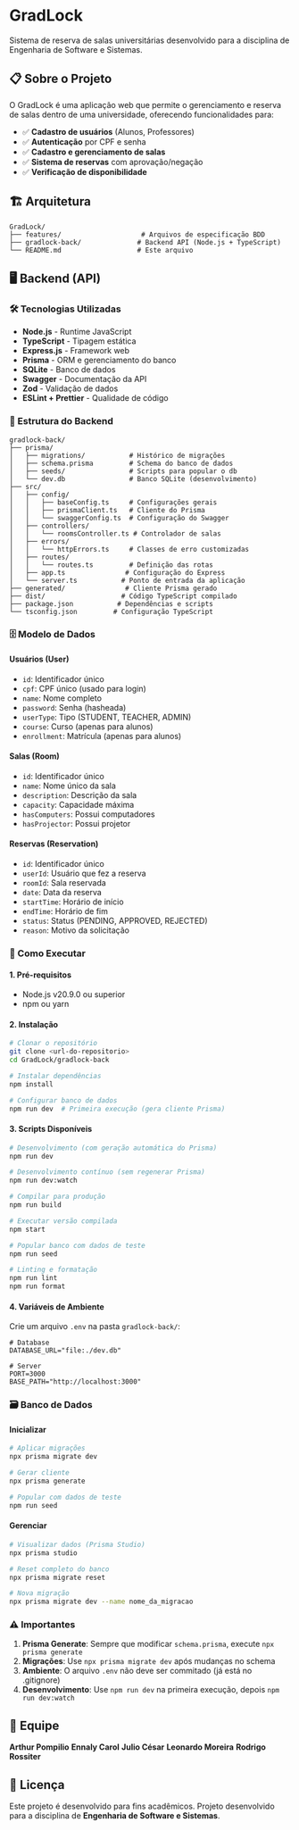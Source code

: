 # GradLock

Sistema de reserva de salas universitárias desenvolvido para a disciplina de Engenharia de Software e Sistemas.

## 📋 Sobre o Projeto

O GradLock é uma aplicação web que permite o gerenciamento e reserva de salas dentro de uma universidade, oferecendo funcionalidades para:

- ✅ **Cadastro de usuários** (Alunos, Professores)
- ✅ **Autenticação** por CPF e senha
- ✅ **Cadastro e gerenciamento de salas**
- ✅ **Sistema de reservas** com aprovação/negação
- ✅ **Verificação de disponibilidade**

## 🏗️ Arquitetura

```
GradLock/
├── features/                    # Arquivos de especificação BDD
├── gradlock-back/              # Backend API (Node.js + TypeScript)
└── README.md                   # Este arquivo
```

## 🖥️ Backend (API)

### 🛠️ Tecnologias Utilizadas

- **Node.js** - Runtime JavaScript
- **TypeScript** - Tipagem estática
- **Express.js** - Framework web
- **Prisma** - ORM e gerenciamento do banco
- **SQLite** - Banco de dados
- **Swagger** - Documentação da API
- **Zod** - Validação de dados
- **ESLint + Prettier** - Qualidade de código

### 📁 Estrutura do Backend

```
gradlock-back/
├── prisma/
│   ├── migrations/           # Histórico de migrações
│   ├── schema.prisma         # Schema do banco de dados
│   ├── seeds/                # Scripts para popular o db
│   └── dev.db                # Banco SQLite (desenvolvimento)
├── src/
│   ├── config/
│   │   ├── baseConfig.ts     # Configurações gerais
│   │   ├── prismaClient.ts   # Cliente do Prisma
│   │   └── swaggerConfig.ts  # Configuração do Swagger
│   ├── controllers/
│   │   └── roomsController.ts # Controlador de salas
│   ├── errors/
│   │   └── httpErrors.ts     # Classes de erro customizadas
│   ├── routes/
│   │   └── routes.ts         # Definição das rotas
│   ├── app.ts               # Configuração do Express
│   └── server.ts           # Ponto de entrada da aplicação
├── generated/               # Cliente Prisma gerado
├── dist/                   # Código TypeScript compilado
├── package.json           # Dependências e scripts
└── tsconfig.json         # Configuração TypeScript
```

### 🗄️ Modelo de Dados

#### **Usuários (User)**
- `id`: Identificador único
- `cpf`: CPF único (usado para login)
- `name`: Nome completo
- `password`: Senha (hasheada)
- `userType`: Tipo (STUDENT, TEACHER, ADMIN)
- `course`: Curso (apenas para alunos)
- `enrollment`: Matrícula (apenas para alunos)

#### **Salas (Room)**
- `id`: Identificador único
- `name`: Nome único da sala
- `description`: Descrição da sala
- `capacity`: Capacidade máxima
- `hasComputers`: Possui computadores
- `hasProjector`: Possui projetor

#### **Reservas (Reservation)**
- `id`: Identificador único
- `userId`: Usuário que fez a reserva
- `roomId`: Sala reservada
- `date`: Data da reserva
- `startTime`: Horário de início
- `endTime`: Horário de fim
- `status`: Status (PENDING, APPROVED, REJECTED)
- `reason`: Motivo da solicitação

### 🚀 Como Executar

#### **1. Pré-requisitos**
- Node.js v20.9.0 ou superior
- npm ou yarn

#### **2. Instalação**
```bash
# Clonar o repositório
git clone <url-do-repositorio>
cd GradLock/gradlock-back

# Instalar dependências
npm install

# Configurar banco de dados
npm run dev  # Primeira execução (gera cliente Prisma)
```

#### **3. Scripts Disponíveis**
```bash
# Desenvolvimento (com geração automática do Prisma)
npm run dev

# Desenvolvimento contínuo (sem regenerar Prisma)
npm run dev:watch

# Compilar para produção
npm run build

# Executar versão compilada
npm start

# Popular banco com dados de teste
npm run seed

# Linting e formatação
npm run lint
npm run format
```

#### **4. Variáveis de Ambiente**
Crie um arquivo `.env` na pasta `gradlock-back/`:

```env
# Database
DATABASE_URL="file:./dev.db"

# Server
PORT=3000
BASE_PATH="http://localhost:3000"
```

### 🗃️ Banco de Dados

#### **Inicializar**
```bash
# Aplicar migrações
npx prisma migrate dev

# Gerar cliente
npx prisma generate

# Popular com dados de teste
npm run seed
```

#### **Gerenciar**
```bash
# Visualizar dados (Prisma Studio)
npx prisma studio

# Reset completo do banco
npx prisma migrate reset

# Nova migração
npx prisma migrate dev --name nome_da_migracao
```

### ⚠️ Importantes

1. **Prisma Generate**: Sempre que modificar `schema.prisma`, execute `npx prisma generate`
2. **Migrações**: Use `npx prisma migrate dev` após mudanças no schema
3. **Ambiente**: O arquivo `.env` não deve ser commitado (já está no .gitignore)
4. **Desenvolvimento**: Use `npm run dev` na primeira execução, depois `npm run dev:watch`

## 👥 Equipe

**Arthur Pompilio**
**Ennaly Carol**
**Julio César**
**Leonardo Moreira**
**Rodrigo Rossiter**

## 📄 Licença

Este projeto é desenvolvido para fins acadêmicos.
Projeto desenvolvido para a disciplina de **Engenharia de Software e Sistemas**.